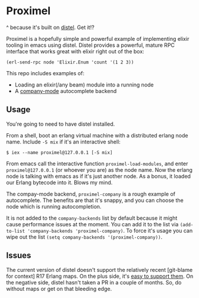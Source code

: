 # Proximel

^ because it's built on
[distel](https://github.com/massemanet/distel). Get it!?

Proximel is a hopefully simple and powerful example of implementing
elixir tooling in emacs using distel. Distel provides a powerful, mature
RPC interface that works great with elixir right out of the box:

```elisp
(erl-send-rpc node 'Elixir.Enum 'count '(1 2 3))
```

This repo includes examples of:

- Loading an elixir(/any beam) module into a running node
- A [company-mode](https://github.com/massemanet/distel) autocomplete
  backend

## Usage

You're going to need to have distel installed.

From a shell, boot an erlang virtual machine with a distributed erlang
node name. Include `-S mix` if it's an interactive shell:

```shell
$ iex --name proximel@127.0.0.1 [-S mix]
```

From emacs call the interactive function `proximel-load-modules`, and
enter `proximel@127.0.0.1` (or whoever you are) as the node name. Now
the erlang node is talking with emacs as if it's just another node.
As a bonus, it loaded our Erlang bytecode into it. Blows my mind.

The compay-mode backend, `proximel-company` is a rough example of
autocomplete. The benefits are that it's snappy, and you can choose
the node which is running autocompletion.

It is not added to the `company-backends` list by default because it
might cause performance issues at the moment. You can add it to the
list via `(add-to-list 'company-backends 'proximel-company)`. To force
it's usage you can wipe out the list
`(setq company-backends '(proximel-company))`.

## Issues

The current version of distel doesn't support the relatively recent
[git-blame for context] R17 Erlang maps. On the plus side, it's
[easy to support them](https://github.com/massemanet/distel/pull/47). On
the negative side, distel hasn't taken a PR in a couple of months. So,
do without maps or get on that bleeding edge.
